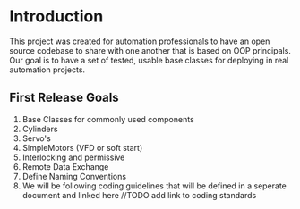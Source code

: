 # Introduction
This project was created for automation professionals to have an open source codebase to share with one another that is based on OOP principals.  Our goal is to have a set of tested, usable base classes for deploying in real automation projects.  

## First Release Goals
1. Base Classes for commonly used components
  1. Cylinders
  1. Servo's
  1. SimpleMotors (VFD or soft start)
  1. Interlocking and permissive
  1. Remote Data Exchange
1. Define Naming Conventions
  1. We will be following coding guidelines that will be defined in a seperate document and linked here //TODO add link to coding standards
